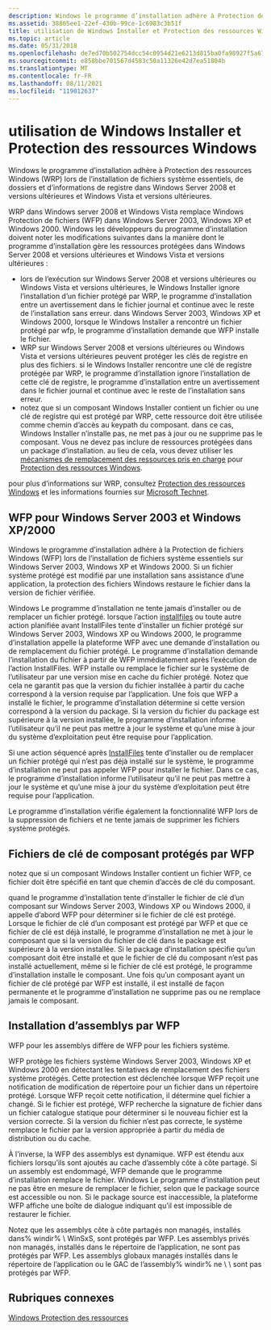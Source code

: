 ```yaml
---
description: Windows le programme d’installation adhère à Protection des ressources Windows (WRP) lors de l’installation de fichiers système essentiels, de dossiers et d’informations de registre dans Windows Server 2008 et versions ultérieures et Windows Vista et versions ultérieures.
ms.assetid: 38865ee1-22ef-430b-99ce-1c6983c3b51f
title: utilisation de Windows Installer et Protection des ressources Windows
ms.topic: article
ms.date: 05/31/2018
ms.openlocfilehash: de7ed70b502754dcc54c0954d21e6213d815ba0fa98927f5a67680700a4dd802
ms.sourcegitcommit: e858bbe701567d4583c50a11326e42d7ea51804b
ms.translationtype: MT
ms.contentlocale: fr-FR
ms.lasthandoff: 08/11/2021
ms.locfileid: "119012637"
---
```

# <a name="using-windows-installer-and-windows-resource-protection"></a>utilisation de Windows Installer et Protection des ressources Windows

Windows le programme d’installation adhère à Protection des ressources Windows (WRP) lors de l’installation de fichiers système essentiels, de dossiers et d’informations de registre dans Windows Server 2008 et versions ultérieures et Windows Vista et versions ultérieures.

WRP dans Windows server 2008 et Windows Vista remplace Windows Protection de fichiers (WFP) dans Windows Server 2003, Windows XP et Windows 2000. Windows les développeurs du programme d’installation doivent noter les modifications suivantes dans la manière dont le programme d’installation gère les ressources protégées dans Windows Server 2008 et versions ultérieures et Windows Vista et versions ultérieures :

-   lors de l’exécution sur Windows Server 2008 et versions ultérieures ou Windows Vista et versions ultérieures, le Windows Installer ignore l’installation d’un fichier protégé par WRP, le programme d’installation entre un avertissement dans le fichier journal et continue avec le reste de l’installation sans erreur. dans Windows Server 2003, Windows XP et Windows 2000, lorsque le Windows Installer a rencontré un fichier protégé par wfp, le programme d’installation demande que WFP installe le fichier.
-   WRP sur Windows Server 2008 et versions ultérieures ou Windows Vista et versions ultérieures peuvent protéger les clés de registre en plus des fichiers. si le Windows Installer rencontre une clé de registre protégée par WRP, le programme d’installation ignore l’installation de cette clé de registre, le programme d’installation entre un avertissement dans le fichier journal et continue avec le reste de l’installation sans erreur.
-   notez que si un composant Windows Installer contient un fichier ou une clé de registre qui est protégé par WRP, cette ressource doit être utilisée comme chemin d’accès au keypath du composant. dans ce cas, Windows Installer n’installe pas, ne met pas à jour ou ne supprime pas le composant. Vous ne devez pas inclure de ressources protégées dans un package d’installation. au lieu de cela, vous devez utiliser les [mécanismes de remplacement des ressources pris en charge](../wfp/supported-file-replacement-mechanisms.md) pour [Protection des ressources Windows](../wfp/windows-resource-protection-portal.md).

pour plus d’informations sur WRP, consultez [Protection des ressources Windows](../wfp/windows-resource-protection-portal.md) et les informations fournies sur [Microsoft Technet](/previous-versions/windows/it-pro/windows-server-2008-R2-and-2008/cc709691(v=ws.10)).

## <a name="wfp-for-windows-server-2003-and-windows-xp2000"></a>WFP pour Windows Server 2003 et Windows XP/2000

Windows le programme d’installation adhère à la Protection de fichiers Windows (WFP) lors de l’installation de fichiers système essentiels sur Windows Server 2003, Windows XP et Windows 2000. Si un fichier système protégé est modifié par une installation sans assistance d’une application, la protection des fichiers Windows restaure le fichier dans la version de fichier vérifiée.

Windows Le programme d’installation ne tente jamais d’installer ou de remplacer un fichier protégé. lorsque l’action [installfiles](installfiles-action.md) ou toute autre action planifiée avant InstallFiles tente d’installer un fichier protégé sur Windows Server 2003, Windows XP ou Windows 2000, le programme d’installation appelle la plateforme WFP avec une demande d’installation ou de remplacement du fichier protégé. Le programme d’installation demande l’installation du fichier à partir de WFP immédiatement après l’exécution de l’action InstallFiles. WFP installe ou remplace le fichier sur le système de l’utilisateur par une version mise en cache du fichier protégé. Notez que cela ne garantit pas que la version du fichier installée à partir du cache correspond à la version requise par l’application. Une fois que WFP a installé le fichier, le programme d’installation détermine si cette version correspond à la version du package. Si la version du fichier du package est supérieure à la version installée, le programme d’installation informe l’utilisateur qu’il ne peut pas mettre à jour le système et qu’une mise à jour du système d’exploitation peut être requise pour l’application.

Si une action séquencé après [InstallFiles](installfiles-action.md) tente d’installer ou de remplacer un fichier protégé qui n’est pas déjà installé sur le système, le programme d’installation ne peut pas appeler WFP pour installer le fichier. Dans ce cas, le programme d’installation informe l’utilisateur qu’il ne peut pas mettre à jour le système et qu’une mise à jour du système d’exploitation peut être requise pour l’application.

Le programme d’installation vérifie également la fonctionnalité WFP lors de la suppression de fichiers et ne tente jamais de supprimer les fichiers système protégés.

## <a name="component-key-files-protected-by-wfp"></a>Fichiers de clé de composant protégés par WFP

notez que si un composant Windows Installer contient un fichier WFP, ce fichier doit être spécifié en tant que chemin d’accès de clé du composant.

quand le programme d’installation tente d’installer le fichier de clé d’un composant sur Windows Server 2003, Windows XP ou Windows 2000, il appelle d’abord WFP pour déterminer si le fichier de clé est protégé. Lorsque le fichier de clé d’un composant est protégé par WFP et que ce fichier de clé est déjà installé, le programme d’installation ne met à jour le composant que si la version du fichier de clé dans le package est supérieure à la version installée. Si le package d’installation spécifie qu’un composant doit être installé et que le fichier de clé du composant n’est pas installé actuellement, même si le fichier de clé est protégé, le programme d’installation installe le composant. Une fois qu’un composant ayant un fichier de clé protégé par WFP est installé, il est installé de façon permanente et le programme d’installation ne supprime pas ou ne remplace jamais le composant.

## <a name="installation-of-assemblies-by-wfp"></a>Installation d’assemblys par WFP

WFP pour les assemblys diffère de WFP pour les fichiers système.

WFP protège les fichiers système Windows Server 2003, Windows XP et Windows 2000 en détectant les tentatives de remplacement des fichiers système protégés. Cette protection est déclenchée lorsque WFP reçoit une notification de modification de répertoire pour un fichier dans un répertoire protégé. Lorsque WFP reçoit cette notification, il détermine quel fichier a changé. Si le fichier est protégé, WFP recherche la signature de fichier dans un fichier catalogue statique pour déterminer si le nouveau fichier est la version correcte. Si la version du fichier n’est pas correcte, le système remplace le fichier par la version appropriée à partir du média de distribution ou du cache.

À l’inverse, la WFP des assemblys est dynamique. WFP est étendu aux fichiers lorsqu’ils sont ajoutés au cache d’assembly côte à côte partagé. Si un assembly est endommagé, WFP demande que le programme d’installation remplace le fichier. Windows Le programme d’installation peut ne pas être en mesure de remplacer le fichier, selon que le package source est accessible ou non. Si le package source est inaccessible, la plateforme WFP affiche une boîte de dialogue indiquant qu’il est impossible de restaurer le fichier.

Notez que les assemblys côte à côte partagés non managés, installés dans% windir% \\ WinSxS, sont protégés par WFP. Les assemblys privés non managés, installés dans le répertoire de l’application, ne sont pas protégés par WFP. Les assemblys globaux managés installés dans le répertoire de l’application ou le GAC de l’assembly% windir% ne \\ \\ sont pas protégés par WFP.

## <a name="related-topics"></a>Rubriques connexes

<dl> <dt>

[Windows Protection des ressources](../wfp/windows-resource-protection-portal.md)
</dt> </dl>

 

 
